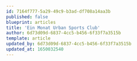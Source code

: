 ```yaml
---
id: 7164f777-5a29-49c9-b3ad-df708a14aa3b
published: false
blueprint: articles
title: 'Ein Monat Urban Sports Club'
author: 6d73d09d-6837-4cc5-b456-6f33f7a3515b
template: article
updated_by: 6d73d09d-6837-4cc5-b456-6f33f7a3515b
updated_at: 1650032540
---
```

